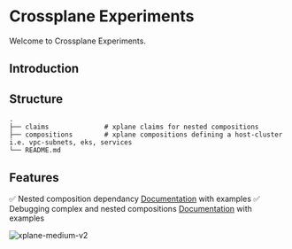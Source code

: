 # Crossplane Experiments

Welcome to Crossplane Experiments.

## Introduction
## Structure
    .
    ├── claims              # xplane claims for nested compositions
    ├── compositions        # xplane compositions defining a host-cluster i.e. vpc-subnets, eks, services
    └── README.md

## Features

✅   Nested composition dependancy [Documentation](https://docs.crossplane.io/v1.10/reference/composition/#patching-from-one-composed-resource-to-another) with examples
✅   Debugging complex and nested compositions [Documentation](https://github.com/awslabs/crossplane-on-eks/blob/main/doc/debugging.md) with examples


![xplane-medium-v2](https://github.com/arniesaha/xplane/assets/3646287/e85abe6c-dd9a-4eaf-99e9-4227052becd4)
